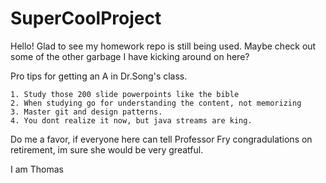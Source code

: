 # SuperCoolProject

Hello! Glad to see my homework repo is still being used. Maybe check out some of the other garbage I have kicking around on here?

Pro tips for getting an A in Dr.Song's class. 

    1. Study those 200 slide powerpoints like the bible
    2. When studying go for understanding the content, not memorizing
    3. Master git and design patterns. 
    4. You dont realize it now, but java streams are king. 
  
  Do me a favor, if everyone here can tell Professor Fry congradulations on retirement, im sure she would be very greatful. 

I am Thomas
